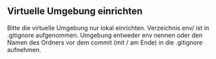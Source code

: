 
## Virtuelle Umgebung einrichten

Bitte die virtuelle Umgebung nur lokal einrichten. Verzeichnis env/ ist in
.gitignore aufgenommen. Umgebung entweder env nennen oder den Namen des Ordners
vor dem commit (mit / am Ende) in die .gitignore aufnehmen.
